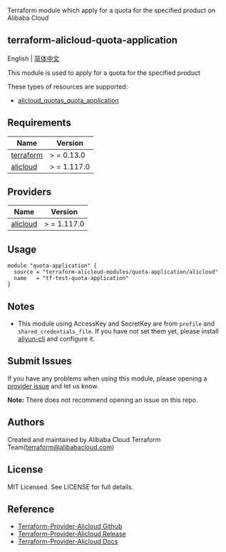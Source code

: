 Terraform module which apply for a quota for the specified product on Alibaba Cloud

terraform-alicloud-quota-application
---

English | [简体中文](README-CN.md)

This module is used to apply for a quota for the specified product

These types of resources are supported:

* [alicloud_quotas_quota_application](https://registry.terraform.io/providers/aliyun/alicloud/latest/docs/resources/quotas_quota_application)

## Requirements

| Name | Version |
|------|---------|
| <a name="requirement_terraform"></a> [terraform](#requirement\_terraform) | > = 0.13.0 |
| <a name="requirement_alicloud"></a> [alicloud](#requirement\_alicloud) | > = 1.117.0 |

## Providers

| Name | Version |
|------|---------|
| <a name="provider_alicloud"></a> [alicloud](#provider\_alicloud) | > = 1.117.0 |

## Usage

```hcl
module "quota-application" {
  source = "terraform-alicloud-modules/quota-application/alicloud"
  name   = "tf-test-quota-application"
}
```

## Notes

* This module using AccessKey and SecretKey are from `profile` and `shared_credentials_file`. If you have not set them
  yet, please install [aliyun-cli](https://github.com/aliyun/aliyun-cli#installation) and configure it.

## Submit Issues

If you have any problems when using this module, please opening
a [provider issue](https://github.com/aliyun/terraform-provider-alicloud/issues/new) and let us know.

**Note:** There does not recommend opening an issue on this repo.

## Authors

Created and maintained by Alibaba Cloud Terraform Team(terraform@alibabacloud.com)

## License

MIT Licensed. See LICENSE for full details.

## Reference

* [Terraform-Provider-Alicloud Github](https://github.com/aliyun/terraform-provider-alicloud)
* [Terraform-Provider-Alicloud Release](https://releases.hashicorp.com/terraform-provider-alicloud/)
* [Terraform-Provider-Alicloud Docs](https://registry.terraform.io/providers/aliyun/alicloud/latest/docs)
